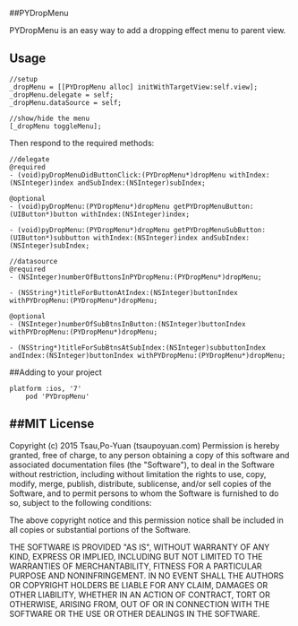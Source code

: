 ##PYDropMenu

PYDropMenu is an easy way to add a dropping effect menu to parent view. 

## Usage

```obj-c
//setup
_dropMenu = [[PYDropMenu alloc] initWithTargetView:self.view];
_dropMenu.delegate = self;
_dropMenu.dataSource = self;

//show/hide the menu
[_dropMenu toggleMenu];
```

Then respond to the required methods:
```obj-c
//delegate
@required
- (void)pyDropMenuDidButtonClick:(PYDropMenu*)dropMenu withIndex:(NSInteger)index andSubIndex:(NSInteger)subIndex;

@optional
- (void)pyDropMenu:(PYDropMenu*)dropMenu getPYDropMenuButton:(UIButton*)button withIndex:(NSInteger)index;

- (void)pyDropMenu:(PYDropMenu*)dropMenu getPYDropMenuSubButton:(UIButton*)subbutton withIndex:(NSInteger)index andSubIndex:(NSInteger)subIndex;

//datasource
@required
- (NSInteger)numberOfButtonsInPYDropMenu:(PYDropMenu*)dropMenu;

- (NSString*)titleForButtonAtIndex:(NSInteger)buttonIndex withPYDropMenu:(PYDropMenu*)dropMenu;

@optional
- (NSInteger)numberOfSubBtnsInButton:(NSInteger)buttonIndex withPYDropMenu:(PYDropMenu*)dropMenu;

- (NSString*)titleForSubBtnsAtSubIndex:(NSInteger)subbuttonIndex andIndex:(NSInteger)buttonIndex withPYDropMenu:(PYDropMenu*)dropMenu;

```

##Adding to your project
```
platform :ios, '7'
    pod 'PYDropMenu'
```

##MIT License
-----------

Copyright (c) 2015 Tsau,Po-Yuan (tsaupoyuan.com)
Permission is hereby granted, free of charge, to any person
obtaining a copy of this software and associated documentation
files (the "Software"), to deal in the Software without
restriction, including without limitation the rights to use,
copy, modify, merge, publish, distribute, sublicense, and/or sell
copies of the Software, and to permit persons to whom the
Software is furnished to do so, subject to the following
conditions:

The above copyright notice and this permission notice shall be
included in all copies or substantial portions of the Software.

THE SOFTWARE IS PROVIDED "AS IS", WITHOUT WARRANTY OF ANY KIND,
EXPRESS OR IMPLIED, INCLUDING BUT NOT LIMITED TO THE WARRANTIES
OF MERCHANTABILITY, FITNESS FOR A PARTICULAR PURPOSE AND
NONINFRINGEMENT. IN NO EVENT SHALL THE AUTHORS OR COPYRIGHT
HOLDERS BE LIABLE FOR ANY CLAIM, DAMAGES OR OTHER LIABILITY,
WHETHER IN AN ACTION OF CONTRACT, TORT OR OTHERWISE, ARISING
FROM, OUT OF OR IN CONNECTION WITH THE SOFTWARE OR THE USE OR
OTHER DEALINGS IN THE SOFTWARE.
		
